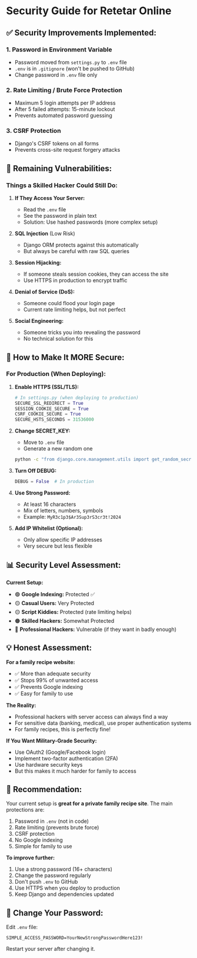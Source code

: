 # Security Guide for Retetar Online

## ✅ Security Improvements Implemented:

### 1. **Password in Environment Variable**
- Password moved from `settings.py` to `.env` file
- `.env` is in `.gitignore` (won't be pushed to GitHub)
- Change password in `.env` file only

### 2. **Rate Limiting / Brute Force Protection**
- Maximum 5 login attempts per IP address
- After 5 failed attempts: 15-minute lockout
- Prevents automated password guessing

### 3. **CSRF Protection**
- Django's CSRF tokens on all forms
- Prevents cross-site request forgery attacks

## 🚨 Remaining Vulnerabilities:

### Things a Skilled Hacker Could Still Do:

1. **If They Access Your Server:**
   - Read the `.env` file
   - See the password in plain text
   - Solution: Use hashed passwords (more complex setup)

2. **SQL Injection** (Low Risk)
   - Django ORM protects against this automatically
   - But always be careful with raw SQL queries

3. **Session Hijacking:**
   - If someone steals session cookies, they can access the site
   - Use HTTPS in production to encrypt traffic

4. **Denial of Service (DoS):**
   - Someone could flood your login page
   - Current rate limiting helps, but not perfect

5. **Social Engineering:**
   - Someone tricks you into revealing the password
   - No technical solution for this

## 🔐 How to Make It MORE Secure:

### For Production (When Deploying):

1. **Enable HTTPS (SSL/TLS):**
   ```python
   # In settings.py (when deploying to production)
   SECURE_SSL_REDIRECT = True
   SESSION_COOKIE_SECURE = True
   CSRF_COOKIE_SECURE = True
   SECURE_HSTS_SECONDS = 31536000
   ```

2. **Change SECRET_KEY:**
   - Move to `.env` file
   - Generate a new random one
   ```bash
   python -c "from django.core.management.utils import get_random_secret_key; print(get_random_secret_key())"
   ```

3. **Turn Off DEBUG:**
   ```python
   DEBUG = False  # In production
   ```

4. **Use Strong Password:**
   - At least 16 characters
   - Mix of letters, numbers, symbols
   - Example: `MyR3c1p3$Ar3Sup3rS3cr3t!2024`

5. **Add IP Whitelist (Optional):**
   - Only allow specific IP addresses
   - Very secure but less flexible

## 📊 Security Level Assessment:

**Current Setup:**
- 🟢 **Google Indexing:** Protected ✅
- 🟡 **Casual Users:** Very Protected
- 🟡 **Script Kiddies:** Protected (rate limiting helps)
- 🟠 **Skilled Hackers:** Somewhat Protected
- 🔴 **Professional Hackers:** Vulnerable (if they want in badly enough)

## 💡 Honest Assessment:

**For a family recipe website:**
- ✅ More than adequate security
- ✅ Stops 99% of unwanted access
- ✅ Prevents Google indexing
- ✅ Easy for family to use

**The Reality:**
- Professional hackers with server access can always find a way
- For sensitive data (banking, medical), use proper authentication systems
- For family recipes, this is perfectly fine!

**If You Want Military-Grade Security:**
- Use OAuth2 (Google/Facebook login)
- Implement two-factor authentication (2FA)
- Use hardware security keys
- But this makes it much harder for family to access

## 🎯 Recommendation:

Your current setup is **great for a private family recipe site**. The main protections are:

1. Password in `.env` (not in code)
2. Rate limiting (prevents brute force)
3. CSRF protection
4. No Google indexing
5. Simple for family to use

**To improve further:**
1. Use a strong password (16+ characters)
2. Change the password regularly
3. Don't push `.env` to GitHub
4. Use HTTPS when you deploy to production
5. Keep Django and dependencies updated

## 🔑 Change Your Password:

Edit `.env` file:
```
SIMPLE_ACCESS_PASSWORD=YourNewStrongPasswordHere123!
```

Restart your server after changing it.
